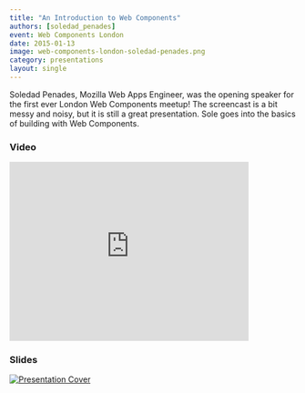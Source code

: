 ```yaml
---
title: "An Introduction to Web Components"
authors: [soledad_penades]
event: Web Components London
date: 2015-01-13
image: web-components-london-soledad-penades.png
category: presentations
layout: single
---
```


Soledad Penades, Mozilla Web Apps Engineer, was the opening speaker for the first ever London Web Components meetup!
The screencast is a bit messy and noisy, but it is still a great presentation. Sole goes into the basics of building
with Web Components.

<!-- Excerpt -->

### Video

<div class="iframe-wrap">
    <iframe width="420" height="315" src="https://www.youtube.com/embed/2vWgJ7w3hu0" frameborder="0" allowfullscreen></iframe>
</div>

### Slides

<a href="http://soledadpenades.com/files/t/20150113_lwc/">
    <img src="../../img/stories/web-components-london-soledad-penades.png" alt="Presentation Cover">
</a>
